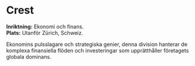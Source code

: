 # Crest

**Inriktning:** Ekonomi och finans.  
**Plats:** Utanför Zürich, Schweiz.  

Ekonomins pulsslagare och strategiska genier, denna division hanterar de komplexa finansiella flöden och investeringar som upprätthåller företagets globala dominans.
